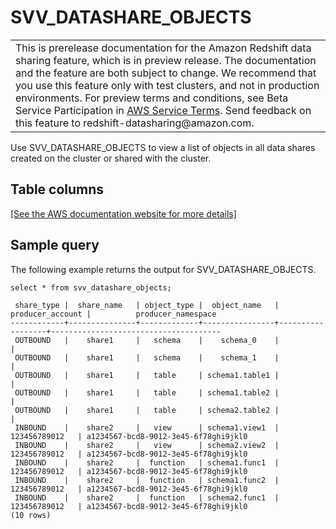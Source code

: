 # SVV\_DATASHARE\_OBJECTS<a name="r_SVV_DATASHARE_OBJECTS"></a>


|  | 
| --- |
| This is prerelease documentation for the Amazon Redshift data sharing feature, which is in preview release\. The documentation and the feature are both subject to change\. We recommend that you use this feature only with test clusters, and not in production environments\. For preview terms and conditions, see Beta Service Participation in [AWS Service Terms](https://aws.amazon.com/service-terms/)\. Send feedback on this feature to redshift\-datasharing@amazon\.com\.   | 

Use SVV\_DATASHARE\_OBJECTS to view a list of objects in all data shares created on the cluster or shared with the cluster\. 

## Table columns<a name="r_SVV_DATASHARE_OBJECTS-table-columns"></a>

[\[See the AWS documentation website for more details\]](http://docs.aws.amazon.com/redshift/latest/dg/r_SVV_DATASHARE_OBJECTS.html)

## Sample query<a name="r_SVV_DATASHARE_OBJECTS-sample-query"></a>

The following example returns the output for SVV\_DATASHARE\_OBJECTS\.

```
select * from svv_datashare_objects;

 share_type |  share_name   | object_type |  object_name   | producer_account |          producer_namespace
------------+---------------+-------------+----------------+------------------+--------------------------------------
 OUTBOUND   |    share1     |   schema    |    schema_0    |                  |
 OUTBOUND   |    share1     |   schema    |    schema_1    |                  |
 OUTBOUND   |    share1     |   table     | schema1.table1 |                  |
 OUTBOUND   |    share1     |   table     | schema1.table2 |                  |
 OUTBOUND   |    share1     |   table     | schema2.table2 |                  |
 INBOUND    |    share2     |   view      | schema1.view1  |   123456789012   | a1234567-bcd8-9012-3e45-6f78ghi9jkl0
 INBOUND    |    share2     |   view      | schema2.view2  |   123456789012   | a1234567-bcd8-9012-3e45-6f78ghi9jkl0
 INBOUND    |    share2     |  function   | schema1.func1  |   123456789012   | a1234567-bcd8-9012-3e45-6f78ghi9jkl0
 INBOUND    |    share2     |  function   | schema1.func2  |   123456789012   | a1234567-bcd8-9012-3e45-6f78ghi9jkl0
 INBOUND    |    share2     |  function   | schema2.func1  |   123456789012   | a1234567-bcd8-9012-3e45-6f78ghi9jkl0
(10 rows)
```
